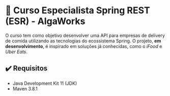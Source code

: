 # :diving_mask: Curso Especialista Spring REST (ESR) - AlgaWorks

O curso tem como objetivo desenvolver uma API para empresas de delivery de comida utilizando as tecnologias do ecossistema Spring. O projeto, **em desenvolvimento**, é inspirado em soluções já conhecidas, como o *iFood* e *Uber Eats*.

## :heavy_check_mark: Requisitos

 - Java Development Kit 11 (JDK)
 - Maven 3.8.1
